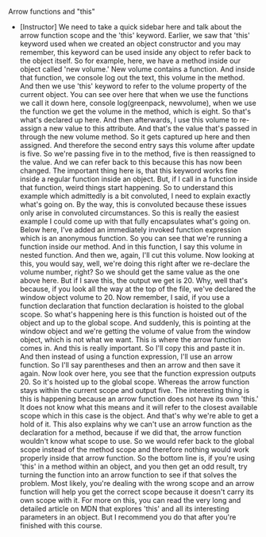 Arrow functions and "this"
- [Instructor] We need to take a quick sidebar here and talk about the arrow function scope and the 'this' keyword. Earlier, we saw that 'this' keyword used when we created an object constructor and you may remember, this keyword can be used inside any object to refer back to the object itself. So for example, here, we have a method inside our object called 'new volume.' New volume contains a function. And inside that function, we console log out the text, this volume in the method. And then we use 'this' keyword to refer to the volume property of the current object. You can see over here that when we use the functions we call it down here, console log(greenpack, newvolume), when we use the function we get the volume in the method, which is eight. So that's what's declared up here. And then afterwards, I use this volume to re-assign a new value to this attribute. And that's the value that's passed in through the new volume method. So it gets captured up here and then assigned. And therefore the second entry says this volume after update is five. So we're passing five in to the method, five is then reassigned to the value. And we can refer back to this because this has now been changed. The important thing here is, that this keyword works fine inside a regular function inside an object. But, if I call in a function inside that function, weird things start happening. So to understand this example which admittedly is a bit convoluted, I need to explain exactly what's going on. By the way, this is convoluted because these issues only arise in convoluted circumstances. So this is really the easiest example I could come up with that fully encapsulates what's going on. Below here, I've added an immediately invoked function expression which is an anonymous function. So you can see that we're running a function inside our method. And in this function, I say this volume in nested function. And then we, again, I'll cut this volume. Now looking at this, you would say, well, we're doing this right after we re-declare the volume number, right? So we should get the same value as the one above here. But if I save this, the output we get is 20. Why, well that's because, if you look all the way at the top of the file, we've declared the window object volume to 20. Now remember, I said, if you use a function declaration that function declaration is hoisted to the global scope. So what's happening here is this function is hoisted out of the object and up to the global scope. And suddenly, this is pointing at the window object and we're getting the volume of value from the window object, which is not what we want. This is where the arrow function comes in. And this is really important. So I'll copy this and paste it in. And then instead of using a function expression, I'll use an arrow function. So I'll say parentheses and then an arrow and then save it again. Now look over here, you see that the function expression outputs 20. So it's hoisted up to the global scope. Whereas the arrow function stays within the current scope and output five. The interesting thing is this is happening because an arrow function does not have its own 'this.' It does not know what this means and it will refer to the closest available scope which in this case is the object. And that's why we're able to get a hold of it. This also explains why we can't use an arrow function as the declaration for a method, because if we did that, the arrow function wouldn't know what scope to use. So we would refer back to the global scope instead of the method scope and therefore nothing would work properly inside that arrow function. So the bottom line is, if you're using 'this' in a method within an object, and you then get an odd result, try turning the function into an arrow function to see if that solves the problem. Most likely, you're dealing with the wrong scope and an arrow function will help you get the correct scope because it doesn't carry its own scope with it. For more on this, you can read the very long and detailed article on MDN that explores 'this' and all its interesting parameters in an object. But I recommend you do that after you're finished with this course.